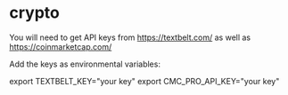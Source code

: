 # crypto

You will need to get API keys from https://textbelt.com/
as well as https://coinmarketcap.com/

Add the keys as environmental variables:

export TEXTBELT_KEY="your key"
export CMC_PRO_API_KEY="your key"


